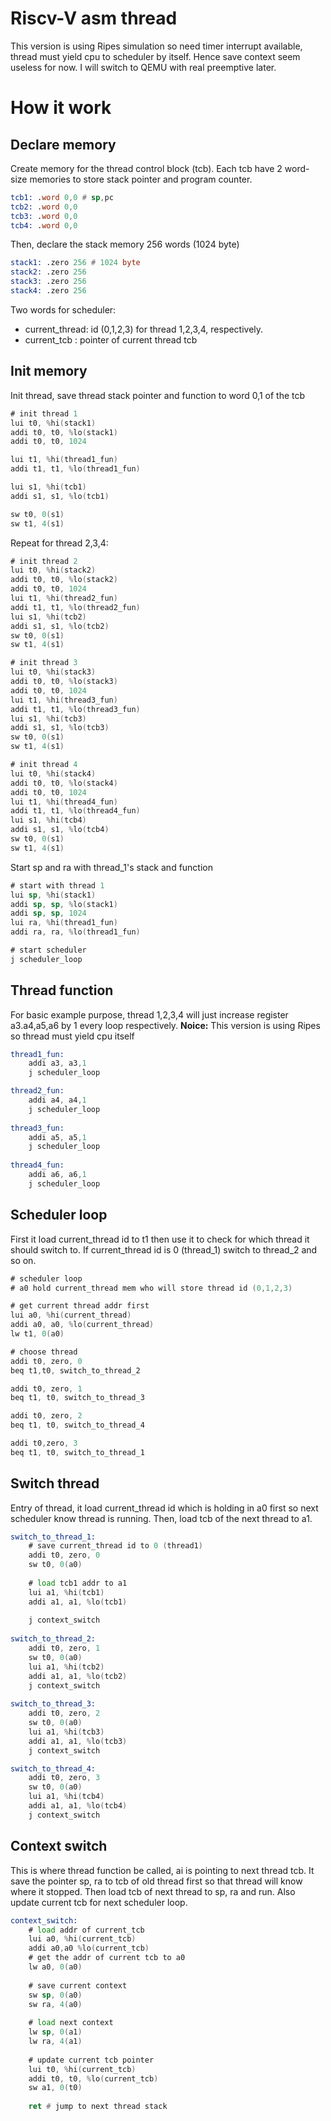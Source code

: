 # Riscv-V asm thread
This version is using Ripes simulation so need timer interrupt available, thread must yield cpu to scheduler by itself. Hence save context seem useless for now. I will switch to QEMU with real preemptive later.

# How it work

## Declare memory
Create memory for the thread control block (tcb). Each tcb have 2 word-size memories to store stack pointer and program counter.

```asm
tcb1: .word 0,0 # sp,pc 
tcb2: .word 0,0
tcb3: .word 0,0
tcb4: .word 0,0
```
Then, declare the stack memory 256 words (1024 byte)
```asm
stack1: .zero 256 # 1024 byte
stack2: .zero 256
stack3: .zero 256
stack4: .zero 256
```

Two words for scheduler:
- current_thread: id (0,1,2,3) for thread 1,2,3,4, respectively. 
- current_tcb   : pointer of current thread tcb

## Init memory
Init thread, save thread stack pointer and function to word 0,1 of the tcb 
```asm
# init thread 1
lui t0, %hi(stack1)
addi t0, t0, %lo(stack1)
addi t0, t0, 1024 

lui t1, %hi(thread1_fun)
addi t1, t1, %lo(thread1_fun)

lui s1, %hi(tcb1)
addi s1, s1, %lo(tcb1)

sw t0, 0(s1)
sw t1, 4(s1)
```
Repeat for thread 2,3,4:
```asm
# init thread 2
lui t0, %hi(stack2)
addi t0, t0, %lo(stack2)
addi t0, t0, 1024
lui t1, %hi(thread2_fun)
addi t1, t1, %lo(thread2_fun)
lui s1, %hi(tcb2)
addi s1, s1, %lo(tcb2)
sw t0, 0(s1)
sw t1, 4(s1)

# init thread 3
lui t0, %hi(stack3)
addi t0, t0, %lo(stack3)
addi t0, t0, 1024
lui t1, %hi(thread3_fun)
addi t1, t1, %lo(thread3_fun)
lui s1, %hi(tcb3)
addi s1, s1, %lo(tcb3)
sw t0, 0(s1)
sw t1, 4(s1)

# init thread 4
lui t0, %hi(stack4)
addi t0, t0, %lo(stack4)
addi t0, t0, 1024
lui t1, %hi(thread4_fun)
addi t1, t1, %lo(thread4_fun)
lui s1, %hi(tcb4)
addi s1, s1, %lo(tcb4)
sw t0, 0(s1)
sw t1, 4(s1)
```

Start sp and ra with thread_1's stack and function
```asm
# start with thread 1
lui sp, %hi(stack1)
addi sp, sp, %lo(stack1)
addi sp, sp, 1024 
lui ra, %hi(thread1_fun)
addi ra, ra, %lo(thread1_fun)

# start scheduler
j scheduler_loop
```

## Thread function
For basic example purpose, thread 1,2,3,4 will just increase register a3.a4,a5,a6 by 1 every loop respectively. 
**Noice:** This version is using Ripes so thread must yield cpu itself
```asm
thread1_fun:
    addi a3, a3,1
    j scheduler_loop

thread2_fun:
    addi a4, a4,1
    j scheduler_loop
    
thread3_fun:
    addi a5, a5,1
    j scheduler_loop
    
thread4_fun:
    addi a6, a6,1
    j scheduler_loop
```

## Scheduler loop
First it load current_thread id to t1 then use it to check for which thread it should switch to. If current_thread id is 0 (thread_1) switch to thread_2 and so on.

```asm
# scheduler loop
# a0 hold current_thread mem who will store thread id (0,1,2,3)

# get current thread addr first
lui a0, %hi(current_thread)
addi a0, a0, %lo(current_thread)
lw t1, 0(a0)

# choose thread
addi t0, zero, 0
beq t1,t0, switch_to_thread_2

addi t0, zero, 1
beq t1, t0, switch_to_thread_3

addi t0, zero, 2
beq t1, t0, switch_to_thread_4

addi t0,zero, 3
beq t1, t0, switch_to_thread_1
```

## Switch thread
Entry of thread, it load current_thread id which is holding in a0 first so next scheduler know thread is running. Then, load tcb of the next thread to a1.

```asm
switch_to_thread_1:
    # save current_thread id to 0 (thread1)
    addi t0, zero, 0
    sw t0, 0(a0)
    
    # load tcb1 addr to a1
    lui a1, %hi(tcb1)
    addi a1, a1, %lo(tcb1)
    
    j context_switch
    
switch_to_thread_2:
    addi t0, zero, 1
    sw t0, 0(a0)
    lui a1, %hi(tcb2)
    addi a1, a1, %lo(tcb2)
    j context_switch
    
switch_to_thread_3:
    addi t0, zero, 2
    sw t0, 0(a0)
    lui a1, %hi(tcb3)
    addi a1, a1, %lo(tcb3)
    j context_switch

switch_to_thread_4: 
    addi t0, zero, 3
    sw t0, 0(a0)
    lui a1, %hi(tcb4)
    addi a1, a1, %lo(tcb4)
    j context_switch
```

## Context switch
This is where thread function be called, ai is pointing to next thread tcb. It save the pointer sp, ra to tcb of old thread first so that thread will know where it stopped. Then load tcb of next thread to sp, ra and run. Also update current tcb for next scheduler loop.

```asm
context_switch:
    # load addr of current_tcb
    lui a0, %hi(current_tcb)
    addi a0,a0 %lo(current_tcb)
    # get the addr of current tcb to a0
    lw a0, 0(a0)
    
    # save current context
    sw sp, 0(a0)
    sw ra, 4(a0)
    
    # load next context
    lw sp, 0(a1)
    lw ra, 4(a1)
    
    # update current tcb pointer
    lui t0, %hi(current_tcb)
    addi t0, t0, %lo(current_tcb)
    sw a1, 0(t0)
    
    ret # jump to next thread stack
```